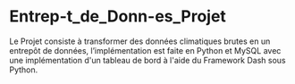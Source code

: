 # Entrep-t_de_Donn-es_Projet
Le Projet consiste à transformer des données climatiques brutes en un entrepôt de données, l’implémentation est faite en Python et MySQL avec une implémentation d'un tableau de bord à l'aide du Framework Dash sous Python. 
